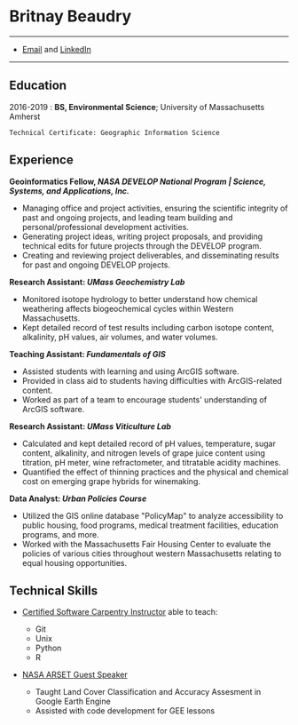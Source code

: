 Britnay Beaudry
============

-------------------     ----------------------------
* [Email](mailto:britnaybeaudry@gmail.com) and [LinkedIn](https://www.linkedin.com/in/britnaybeaudry/)
-------------------     ----------------------------

Education
---------

2016-2019
:   **BS, Environmental Science**; University of Massachusetts Amherst

    Technical Certificate: Geographic Information Science


Experience
----------

**Geoinformatics Fellow, <em>NASA DEVELOP National Program | Science, Systems, and Applications, Inc.</em>**

* Managing office and project activities, ensuring the scientific integrity of past and ongoing projects, and leading team building and personal/professional development activities.
* Generating project ideas, writing project proposals, and providing technical edits for future projects through the DEVELOP program.
* Creating and reviewing project deliverables, and disseminating results for past and ongoing DEVELOP projects.

**Research Assistant: <em>UMass Geochemistry Lab</em>**

* Monitored isotope hydrology to better understand how chemical weathering affects biogeochemical cycles within Western Massachusetts.
* Kept detailed record of test results including carbon isotope content, alkalinity, pH values, air volumes, and water volumes.

**Teaching Assistant: <em>Fundamentals of GIS</em>**

* Assisted students with learning and using ArcGIS software.
* Provided in class aid to students having difficulties with ArcGIS-related content.
* Worked as part of a team to encourage students' understanding of ArcGIS software.

**Research Assistant: <em>UMass Viticulture Lab</em>**

* Calculated and kept detailed record of pH values, temperature, sugar content, alkalinity, and nitrogen levels of grape juice content using titration, pH meter, wine refractometer, and titratable acidity machines.
* Quantified the effect of thinning practices and the physical and chemical cost on emerging grape hybrids for winemaking.

**Data Analyst: <em>Urban Policies Course</em>**

* Utilized the GIS online database "PolicyMap" to analyze accessibility to public housing, food programs, medical treatment facilities, education programs, and more.
* Worked with the Massachusetts Fair Housing Center to evaluate the policies of various cities throughout western Massachusetts relating to equal housing opportunities.

Technical Skills
----------------------------------------

* [Certified Software Carpentry Instructor](https://carpentries.org/instructors/) able to teach:
  * Git
  * Unix
  * Python
  * R

* [NASA ARSET Guest Speaker](https://www.youtube.com/playlist?list=PLiuUQ9asub3RCnmXJwYkYT_-ocsMJQpiv)
  * Taught Land Cover Classification and Accuracy Assesment in Google Earth Engine
  * Assisted with code development for GEE lessons 
